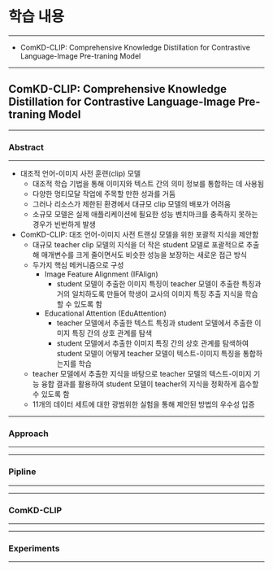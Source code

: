# 학습 내용

---

- ComKD-CLIP: Comprehensive Knowledge Distillation for Contrastive Language-Image Pre-traning Model

---

## ComKD-CLIP: Comprehensive Knowledge Distillation for Contrastive Language-Image Pre-traning Model

---

### Abstract

---

  - 대조적 언어-이미지 사전 훈련(clip) 모델
    - 대조적 학습 기법을 통해 이미지와 텍스트 간의 의미 정보를 통합하는 데 사용됨
    - 다양한 멍티모달 작업에 주목할 만한 성과를 거둠
    - 그러나 리소스가 제한된 환경에서 대규모 clip 모델의 배포가 어려움
    - 소규모 모델은 실제 애플리케이션에 필요한 성능 벤치마크를 충족하지 못하는 경우가 빈번하게 발생
  - ComKD-CLIP: 대조 언어-이미지 사전 트랜싱 모델을 위한 포괄적 지식을 제안함
    - 대규모 teacher clip 모델의 지식을 더 작은 student 모델로 포괄적으로 추출해 매개변수를 크게 줄이면서도 비슷한 성능을 보장하는 새로운 접근 방식
    - 두가지 핵심 메커니즘으로 구성
      - Image Feature Alignment (IFAlign)
        - student 모델이 추출한 이미지 특징이 teacher 모델이 추출한 특징과 거의 일치하도록 만들어 학생이 교사의 이미지 특징 추출 지식을 학습할 수 있도록 함
      - Educational Attention (EduAttention)
        - teacher 모델에서 추출한 텍스트 특징과 student 모델에서 추출한 이미지 특징 간의 상호 관계를 탐색
        - student 모델에서 추출한 이미지 특징 간의 상호 관계를 탐색하여 student 모델이 어떻게 teacher 모델이 텍스트-이미지 특징을 통합하는지를 학습
    - teacher 모델에서 추출한 지식을 바탕으로 teacher 모델의 텍스트-이미지 기능 융합 결과를 활용하여 student 모델이 teacher의 지식을 정확하게 흡수할 수 있도록 함
    - 11개의 데이터 세트에 대한 광범위한 실험을 통해 제안된 방법의 우수성 입증

---

### Approach

---



---

### Pipline

---



---

### ComKD-CLIP

---



---

### Experiments

---
